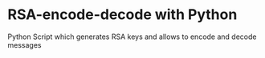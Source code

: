 # RSA-encode-decode with Python
Python Script which generates RSA keys and allows to encode and decode messages
 

